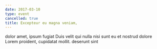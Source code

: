 ```yaml
---
date: 2017-03-10
type: event
cancelled: true
title: Excepteur eu magna veniam,
---
```

dolor amet, ipsum fugiat Duis velit qui nulla nisi sunt eu et nostrud dolore Lorem proident, cupidatat mollit. deserunt sint